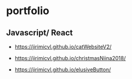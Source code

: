 # portfolio


## Javascript/ React


- https://jirimicvl.github.io/catWebsiteV2/

- https://jirimicvl.github.io/christmasNiina2018/

- https://jirimicvl.github.io/elusiveButton/
